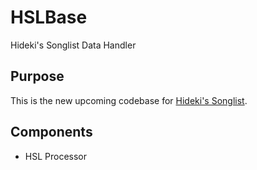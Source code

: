 # HSLBase

Hideki's Songlist Data Handler

## Purpose

This is the new upcoming codebase for [Hideki's Songlist](http://songlist.hclippr.com/). 

## Components

* HSL Processor